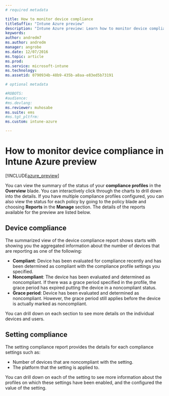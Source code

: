 ```yaml
---
# required metadata

title: How to monitor device compliancetitleSuffix: "Intune Azure preview"
description: "Intune Azure preview: Learn how to monitor device compliance."
keywords:
author: andredm7
ms.author: andredm
manager: angrobe
ms.date: 12/07/2016
ms.topic: article
ms.prod:
ms.service: microsoft-intune
ms.technology:
ms.assetid: 0790934b-48b9-435b-a8aa-e83ed5b73191

# optional metadata

#ROBOTS:
#audience:
#ms.devlang:
ms.reviewer: muhosabe
ms.suite: ems
#ms.tgt_pltfrm:
ms.custom: intune-azure

---
```

# How to monitor device compliance in Intune Azure preview

[!INCLUDE[azure_preview](../includes/azure_preview.md)]

You can view the summary of the status of your **compliance profiles** in the **Overview** blade.
You can interactively click through the charts to drill down into the details. If you have multiple compliance profiles configured, you can also view the status for each policy by going to the policy blade and choosing **Reports** in the **Manage** section.  The details of the reports available for the preview are listed below.

##  Device compliance

The summarized view of the device compliance report shows starts with showing you the aggregated information about the number of devices that are reporting as one of the following:

- **Compliant**: Device has been evaluated for compliance recently and has been determined as compliant with the compliance profile settings you specified.
- **Noncompliant**: The device has been evaluated and determined as noncompliant.  If there was a grace period specified in the profile, the grace period has expired putting the device in a noncompliant status.
- **Grace period**: Device has been evaluated and determined as noncompliant. However, the grace period still applies before the device is actually marked as noncompliant.

You can drill down on each section to see more details on the individual devices and users.

## Setting compliance

The setting compliance report provides the details for each compliance settings such as:

- Number of devices that are noncompliant with the setting.
- The platform that the setting is applied to.

You can drill down on each of the setting to see more information about the profiles on which these settings have been enabled, and the configured the value of the setting.
